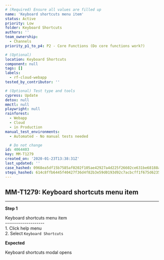 ```yaml
---
# (Required) Ensure all values are filled up
name: 'Keyboard shortcuts menu item'
status: Active
priority: Low
folder: Keyboard Shortcuts
authors: ''
team_ownership:
  - Channels
priority_p1_to_p4: P2 - Core Functions (Do core functions work?)

# (Optional)
location: Keyboard Shortcuts
component: null
tags: []
labels:
  - rf-cloud-webapp
tested_by_contributor: ''

# (Optional) Test type and tools
cypress: Update
detox: null
mmctl: null
playwright: null
rainforest:
  - Webapp
  - Cloud
  - in Production
manual_test_environments:
  - Automated - No manual tests needed

  # Do not change
id: 4064403
key: MM-T1279
created_on: '2020-01-23T13:38:31Z'
last_updated: ''
case_hashed: 0968ea5df15b7585af0202f105ae42927a4d225f26602ce631be68188a159e5bdeae6e358ba30187d6d9f963359438a8
steps_hashed: 614c8ffb6445f40427f36d4f82b3e59d0193d92c7acbcff1f675d62353bd84dd5742fcf32e1561a3277111b6808cacee
---
```


<!-- (Auto-generated) Based on frontmatter's "key" and "name" -->

## MM-T1279: Keyboard shortcuts menu item

---

**Step 1**

Keyboard shortcuts menu item\
\--------------------\
1\. Click help menu\
2\. Select `Keyboard Shortcuts`

**Expected**

Keyboard shortcuts modal opens
